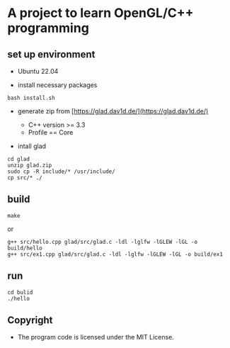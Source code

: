 # A project to learn OpenGL/C++ programming

## set up environment

- Ubuntu 22.04

- install necessary packages

```
bash install.sh
```

- generate zip from [https://glad.dav1d.de/](https://glad.dav1d.de/)
  - C++ version >= 3.3
  - Profile == Core

- intall glad

```
cd glad
unzip glad.zip
sudo cp -R include/* /usr/include/
cp src/* ./
```

## build

```
make
```

or 

```
g++ src/hello.cpp glad/src/glad.c -ldl -lglfw -lGLEW -lGL -o build/hello
g++ src/ex1.cpp glad/src/glad.c -ldl -lglfw -lGLEW -lGL -o build/ex1
```

## run

```
cd bulid
./hello
```

## Copyright

- The program code is licensed under the MIT License.
